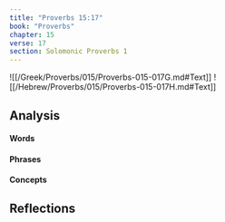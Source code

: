 ```yaml
---
title: "Proverbs 15:17"
book: "Proverbs"
chapter: 15
verse: 17
section: Solomonic Proverbs 1
---
```

![[/Greek/Proverbs/015/Proverbs-015-017G.md#Text]]
![[/Hebrew/Proverbs/015/Proverbs-015-017H.md#Text]]

## Analysis

#### Words

#### Phrases

#### Concepts

## Reflections
